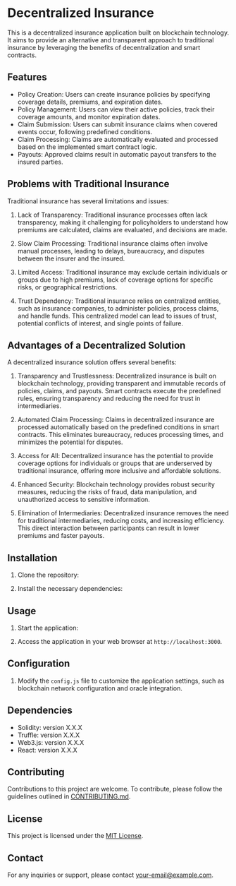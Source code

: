 # Decentralized Insurance

This is a decentralized insurance application built on blockchain technology. It aims to provide an alternative and transparent approach to traditional insurance by leveraging the benefits of decentralization and smart contracts.

## Features

- Policy Creation: Users can create insurance policies by specifying coverage details, premiums, and expiration dates.
- Policy Management: Users can view their active policies, track their coverage amounts, and monitor expiration dates.
- Claim Submission: Users can submit insurance claims when covered events occur, following predefined conditions.
- Claim Processing: Claims are automatically evaluated and processed based on the implemented smart contract logic.
- Payouts: Approved claims result in automatic payout transfers to the insured parties.

## Problems with Traditional Insurance

Traditional insurance has several limitations and issues:

1. Lack of Transparency: Traditional insurance processes often lack transparency, making it challenging for policyholders to understand how premiums are calculated, claims are evaluated, and decisions are made.

2. Slow Claim Processing: Traditional insurance claims often involve manual processes, leading to delays, bureaucracy, and disputes between the insurer and the insured.

3. Limited Access: Traditional insurance may exclude certain individuals or groups due to high premiums, lack of coverage options for specific risks, or geographical restrictions.

4. Trust Dependency: Traditional insurance relies on centralized entities, such as insurance companies, to administer policies, process claims, and handle funds. This centralized model can lead to issues of trust, potential conflicts of interest, and single points of failure.

## Advantages of a Decentralized Solution

A decentralized insurance solution offers several benefits:

1. Transparency and Trustlessness: Decentralized insurance is built on blockchain technology, providing transparent and immutable records of policies, claims, and payouts. Smart contracts execute the predefined rules, ensuring transparency and reducing the need for trust in intermediaries.

2. Automated Claim Processing: Claims in decentralized insurance are processed automatically based on the predefined conditions in smart contracts. This eliminates bureaucracy, reduces processing times, and minimizes the potential for disputes.

3. Access for All: Decentralized insurance has the potential to provide coverage options for individuals or groups that are underserved by traditional insurance, offering more inclusive and affordable solutions.

4. Enhanced Security: Blockchain technology provides robust security measures, reducing the risks of fraud, data manipulation, and unauthorized access to sensitive information.

5. Elimination of Intermediaries: Decentralized insurance removes the need for traditional intermediaries, reducing costs, and increasing efficiency. This direct interaction between participants can result in lower premiums and faster payouts.

## Installation

1. Clone the repository:

2. Install the necessary dependencies:


## Usage

1. Start the application:

2. Access the application in your web browser at `http://localhost:3000`.

## Configuration

1. Modify the `config.js` file to customize the application settings, such as blockchain network configuration and oracle integration.

## Dependencies

- Solidity: version X.X.X
- Truffle: version X.X.X
- Web3.js: version X.X.X
- React: version X.X.X

## Contributing

Contributions to this project are welcome. To contribute, please follow the guidelines outlined in [CONTRIBUTING.md](link-to-contributing-file).

## License

This project is licensed under the [MIT License](link-to-license-file).

## Contact

For any inquiries or support, please contact [your-email@example.com](mailto:your-email@example.com).
